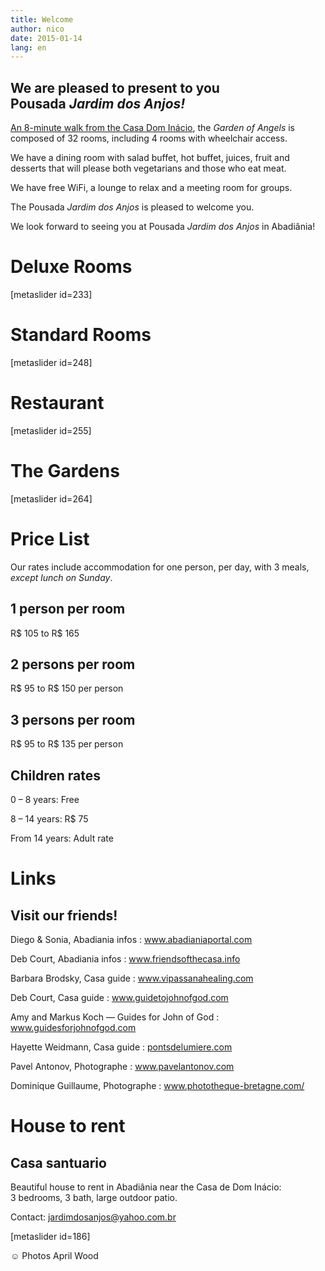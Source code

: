 ```yaml
---
title: Welcome
author: nico
date: 2015-01-14
lang: en
---
```


## We are pleased to present to you Pousada <i>Jardim dos Anjos!</i>

<a href="http://goo.gl/maps/i1L2U"><span class="domInacio">An 8-minute walk from the Casa Dom Inácio</span></a>, the <i>Garden of Angels</i> is composed of 32 rooms, including 4 rooms with wheelchair access.

We have a dining room with salad buffet, hot buffet, juices, fruit and desserts that will please both vegetarians and those who eat meat.

We have free WiFi, a lounge to relax and a meeting room for groups.

The Pousada <i>Jardim dos Anjos</i> is pleased to welcome you.

We look forward to seeing you at Pousada <i>Jardim dos Anjos</i> in Abadiânia!
<h1 id="photos_chambres_deluxes">Deluxe Rooms</h1>
[metaslider id=233]
<h1 id="photos_chambres_standards">Standard Rooms</h1>
[metaslider id=248]
<h1 id="photos_coin-repas">Restaurant</h1>
[metaslider id=255]
<h1 id="photos_jardins">The Gardens</h1>
[metaslider id=264]
<div style="display: none;">
<h1>Photos</h1>
[metaslider id=92]

*Photos by Pasha Antonov: <a href="http://www.pavelantonov.com">www.pavelantonov.com</a>

</div>
<h1>Price List</h1>
Our rates include accommodation for one person, per day, with 3 meals, <em>except lunch on Sunday</em>.
<h2>1 person per room</h2>
R$ 105 to R$ 165
<h2>2 persons per room</h2>
R$ 95 to R$ 150 per person
<h2>3 persons per room</h2>
R$ 95 to R$ 135 per person
<h2>Children rates</h2>
0 – 8 years: Free

8 – 14 years: R$ 75

From 14 years: Adult rate

<!--
<h1>Testimonials</h1>
-->
<!-- Vide -->
<h1>Links</h1>
<h2>Visit our friends!</h2>
Diego &amp; Sonia, Abadiania infos : <a href="http://www.abadianiaportal.com" target="_blank">www.abadianiaportal.com</a>

Deb Court, Abadiania infos : <a href="http://www.friendsofthecasa.info" target="_blank">www.friendsofthecasa.info</a>

Barbara Brodsky, Casa guide : <a href="http://www.vipassanahealing.com/" target="_blank">www.vipassanahealing.com</a>

Deb Court, Casa guide : <a href="http://www.guidetojohnofgod.com" target="_blank">www.guidetojohnofgod.com</a>

Amy and Markus Koch — Guides for John of God : <a href="http://www.guidesforjohnofgod.com/" target="_blank">www.guidesforjohnofgod.com</a>

Hayette Weidmann, Casa guide : <a href="http://pontsdelumiere.com" target="_blank">pontsdelumiere.com</a>

Pavel Antonov, Photographe : <a href="http://www.pavelantonov.com" target="_blank">www.pavelantonov.com</a>

Dominique Guillaume, Photographe : <a href="http://www.phototheque-bretagne.com/" target="_blank">www.phototheque-bretagne.com/</a>


<h1>House to rent</h1>
<h2>Casa santuario</h2>
Beautiful house to rent in Abadiânia near the Casa de Dom Inácio: 3 bedrooms, 3 bath, large outdoor patio.

Contact: <a href="mailto:jardimdosanjos@yahoo.com.br">jardimdosanjos@yahoo.com.br</a>

[metaslider id=186]

☺ Photos April Wood

